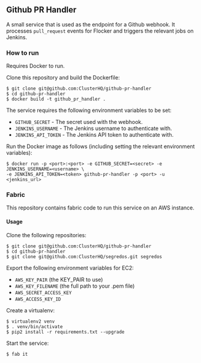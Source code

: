 ## Github PR Handler

A small service that is used as the endpoint for a Github webhook. It processes `pull_request` events for Flocker and triggers the relevant jobs on Jenkins.

### How to run

Requires Docker to run.

Clone this repository and build the Dockerfile:

```
$ git clone git@github.com:ClusterHQ/github-pr-handler
$ cd github-pr-handler
$ docker build -t github_pr_handler .
```

The service requires the following environment variables to be set:
* `GITHUB_SECRET` - The secret used with the webhook.
* `JENKINS_USERNAME` - The Jenkins username to authenticate with.
* `JENKINS_API_TOKEN` - The Jenkins API token to authenticate with.

Run the Docker image as follows (including setting the relevant environment variables):

```
$ docker run -p <port>:<port> -e GITHUB_SECRET=<secret> -e JENKINS_USERNAME=<username> \
-e JENKINS_API_TOKEN=<token> github-pr-handler -p <port> -u <jenkins_url>
```

### Fabric
This repository contains fabric code to run this service on an AWS instance.

#### Usage

Clone the following repositories:

```
$ git clone git@github.com:ClusterHQ/github-pr-handler
$ cd github-pr-handler
$ git clone git@github.com:ClusterHQ/segredos.git segredos
```

Export the following environment variables for EC2:

* `AWS_KEY_PAIR` (the KEY_PAIR to use)
* `AWS_KEY_FILENAME` (the full path to your .pem file)
* `AWS_SECRET_ACCESS_KEY`
* `AWS_ACCESS_KEY_ID`

Create a virtualenv:

```
$ virtualenv2 venv
$ . venv/bin/activate
$ pip2 install -r requirements.txt --upgrade
```

Start the service:

```
$ fab it
```
